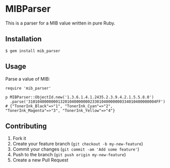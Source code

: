# MIBParser

This is a parser for a MIB value written in pure Ruby.

## Installation

    $ gem install mib_parser

## Usage

Parse a value of MIB:

    require 'mib_parser'
    
    p MIBParser::ObjectId.new('1.3.6.1.4.1.2435.2.3.9.4.2.1.5.5.8.0')
      .parse('31010400000001320104000000023301040000000334010400000004FF')
    # {"TonerInk_Black"=>"1", "TonerInk_Cyan"=>"2", "TonerInk_Magenta"=>"3", "TonerInk_Yellow"=>"4"}

## Contributing

1. Fork it
2. Create your feature branch (`git checkout -b my-new-feature`)
3. Commit your changes (`git commit -am 'Add some feature'`)
4. Push to the branch (`git push origin my-new-feature`)
5. Create a new Pull Request
